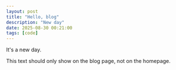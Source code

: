 ```yaml
---
layout: post
title: "Hello, blog"
description: "New day"
date: 2025-08-30 00:21:00
tags: [code]
---
```


It's a new day.

<!--end-preview-->

This text should only show on the blog page, not on the homepage.